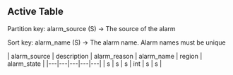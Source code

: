 ## Active Table

Partition key: alarm_source (S) -> The source of the alarm

Sort key: alarm_name (S) -> The alarm name. Alarm names must be unique

| alarm_source | description  |  alarm_reason | alarm_name   |  region | alarm_state |
|---|---|---|---|---|
| s | s |  s | int  | s | s |
